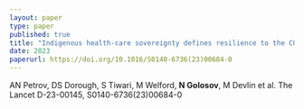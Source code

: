 ```yaml
---
layout: paper
type: paper
published: true
title: "Indigenous health-care sovereignty defines resilience to the COVID-19 pandemic"
date: 2023
paperurl: https://doi.org/10.1016/S0140-6736(23)00684-0
---
```

AN Petrov, DS Dorough, S Tiwari, M Welford, **N Golosov**, M Devlin et al.
The Lancet D-23-00145, S0140-6736(23)00684-0
